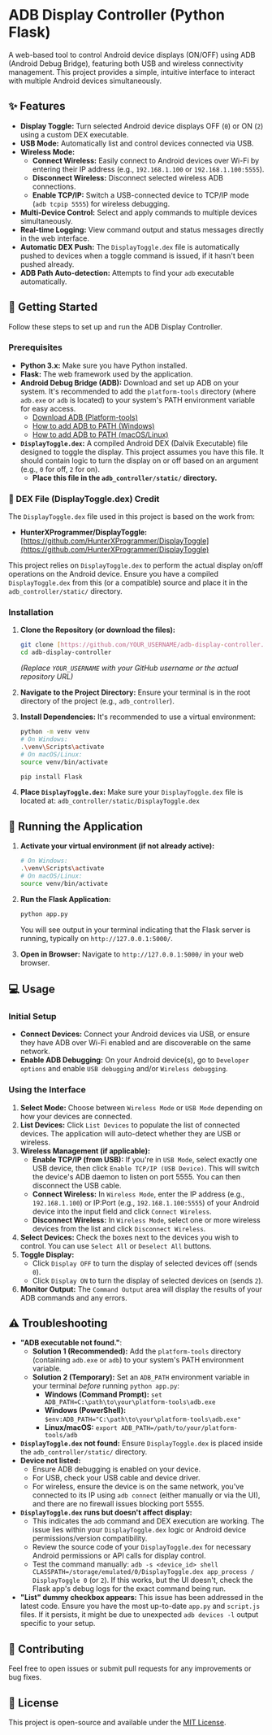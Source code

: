 # ADB Display Controller (Python Flask)

A web-based tool to control Android device displays (ON/OFF) using ADB (Android Debug Bridge), featuring both USB and wireless connectivity management. This project provides a simple, intuitive interface to interact with multiple Android devices simultaneously.

## ✨ Features

* **Display Toggle:** Turn selected Android device displays OFF (`0`) or ON (`2`) using a custom DEX executable.
* **USB Mode:** Automatically list and control devices connected via USB.
* **Wireless Mode:**
    * **Connect Wireless:** Easily connect to Android devices over Wi-Fi by entering their IP address (e.g., `192.168.1.100` or `192.168.1.100:5555`).
    * **Disconnect Wireless:** Disconnect selected wireless ADB connections.
    * **Enable TCP/IP:** Switch a USB-connected device to TCP/IP mode (`adb tcpip 5555`) for wireless debugging.
* **Multi-Device Control:** Select and apply commands to multiple devices simultaneously.
* **Real-time Logging:** View command output and status messages directly in the web interface.
* **Automatic DEX Push:** The `DisplayToggle.dex` file is automatically pushed to devices when a toggle command is issued, if it hasn't been pushed already.
* **ADB Path Auto-detection:** Attempts to find your `adb` executable automatically.

## 🚀 Getting Started

Follow these steps to set up and run the ADB Display Controller.

### Prerequisites

* **Python 3.x:** Make sure you have Python installed.
* **Flask:** The web framework used by the application.
* **Android Debug Bridge (ADB):** Download and set up ADB on your system. It's recommended to add the `platform-tools` directory (where `adb.exe` or `adb` is located) to your system's PATH environment variable for easy access.
    * [Download ADB (Platform-tools)](https://developer.android.com/tools/releases/platform-tools)
    * [How to add ADB to PATH (Windows)](https://www.xda-developers.com/install-adb-windows-powershell/)
    * [How to add ADB to PATH (macOS/Linux)](https://www.xda-developers.com/install-adb-fastboot-linux-mac-os/)
* **`DisplayToggle.dex`:** A compiled Android DEX (Dalvik Executable) file designed to toggle the display. This project assumes you have this file. It should contain logic to turn the display on or off based on an argument (e.g., `0` for off, `2` for on).
    * **Place this file in the `adb_controller/static/` directory.**

### 📄 DEX File (DisplayToggle.dex) Credit

The `DisplayToggle.dex` file used in this project is based on the work from:

* **HunterXProgrammer/DisplayToggle:** [https://github.com/HunterXProgrammer/DisplayToggle](https://github.com/HunterXProgrammer/DisplayToggle)

This project relies on `DisplayToggle.dex` to perform the actual display on/off operations on the Android device. Ensure you have a compiled `DisplayToggle.dex` from this (or a compatible) source and place it in the `adb_controller/static/` directory.

### Installation

1.  **Clone the Repository (or download the files):**
    ```bash
    git clone [https://github.com/YOUR_USERNAME/adb-display-controller.git](https://github.com/YOUR_USERNAME/adb-display-controller.git)
    cd adb-display-controller
    ```
    *(Replace `YOUR_USERNAME` with your GitHub username or the actual repository URL)*

2.  **Navigate to the Project Directory:**
    Ensure your terminal is in the root directory of the project (e.g., `adb_controller`).

3.  **Install Dependencies:**
    It's recommended to use a virtual environment:
    ```bash
    python -m venv venv
    # On Windows:
    .\venv\Scripts\activate
    # On macOS/Linux:
    source venv/bin/activate

    pip install Flask
    ```

4.  **Place `DisplayToggle.dex`:**
    Make sure your `DisplayToggle.dex` file is located at:
    `adb_controller/static/DisplayToggle.dex`

## 🏃 Running the Application

1.  **Activate your virtual environment (if not already active):**
    ```bash
    # On Windows:
    .\venv\Scripts\activate
    # On macOS/Linux:
    source venv/bin/activate
    ```

2.  **Run the Flask Application:**
    ```bash
    python app.py
    ```
    You will see output in your terminal indicating that the Flask server is running, typically on `http://127.0.0.1:5000/`.

3.  **Open in Browser:**
    Navigate to `http://127.0.0.1:5000/` in your web browser.

## 💻 Usage

### Initial Setup

* **Connect Devices:** Connect your Android devices via USB, or ensure they have ADB over Wi-Fi enabled and are discoverable on the same network.
* **Enable ADB Debugging:** On your Android device(s), go to `Developer options` and enable `USB debugging` and/or `Wireless debugging`.

### Using the Interface

1.  **Select Mode:** Choose between `Wireless Mode` or `USB Mode` depending on how your devices are connected.
2.  **List Devices:** Click `List Devices` to populate the list of connected devices. The application will auto-detect whether they are USB or wireless.
3.  **Wireless Management (if applicable):**
    * **Enable TCP/IP (from USB):** If you're in `USB Mode`, select exactly one USB device, then click `Enable TCP/IP (USB Device)`. This will switch the device's ADB daemon to listen on port 5555. You can then disconnect the USB cable.
    * **Connect Wireless:** In `Wireless Mode`, enter the IP address (e.g., `192.168.1.100`) or IP:Port (e.g., `192.168.1.100:5555`) of your Android device into the input field and click `Connect Wireless`.
    * **Disconnect Wireless:** In `Wireless Mode`, select one or more wireless devices from the list and click `Disconnect Wireless`.
4.  **Select Devices:** Check the boxes next to the devices you wish to control. You can use `Select All` or `Deselect All` buttons.
5.  **Toggle Display:**
    * Click `Display OFF` to turn the display of selected devices off (sends `0`).
    * Click `Display ON` to turn the display of selected devices on (sends `2`).
6.  **Monitor Output:** The `Command Output` area will display the results of your ADB commands and any errors.

## ⚠️ Troubleshooting

* **"ADB executable not found."**:
    * **Solution 1 (Recommended):** Add the `platform-tools` directory (containing `adb.exe` or `adb`) to your system's PATH environment variable.
    * **Solution 2 (Temporary):** Set an `ADB_PATH` environment variable in your terminal *before* running `python app.py`:
        * **Windows (Command Prompt):** `set ADB_PATH=C:\path\to\your\platform-tools\adb.exe`
        * **Windows (PowerShell):** `$env:ADB_PATH="C:\path\to\your\platform-tools\adb.exe"`
        * **Linux/macOS:** `export ADB_PATH=/path/to/your/platform-tools/adb`
* **`DisplayToggle.dex` not found:** Ensure `DisplayToggle.dex` is placed inside the `adb_controller/static/` directory.
* **Device not listed:**
    * Ensure ADB debugging is enabled on your device.
    * For USB, check your USB cable and device driver.
    * For wireless, ensure the device is on the same network, you've connected to its IP using `adb connect` (either manually or via the UI), and there are no firewall issues blocking port 5555.
* **`DisplayToggle.dex` runs but doesn't affect display:**
    * This indicates the `adb` command and DEX execution are working. The issue lies within your `DisplayToggle.dex` logic or Android device permissions/version compatibility.
    * Review the source code of your `DisplayToggle.dex` for necessary Android permissions or API calls for display control.
    * Test the command manually: `adb -s <device_id> shell CLASSPATH=/storage/emulated/0/DisplayToggle.dex app_process / DisplayToggle 0` (or `2`). If this works, but the UI doesn't, check the Flask app's debug logs for the exact command being run.
* **"List" dummy checkbox appears:** This issue has been addressed in the latest code. Ensure you have the most up-to-date `app.py` and `script.js` files. If it persists, it might be due to unexpected `adb devices -l` output specific to your setup.

## 🤝 Contributing

Feel free to open issues or submit pull requests for any improvements or bug fixes.

## 📄 License

This project is open-source and available under the [MIT License](LICENSE).
